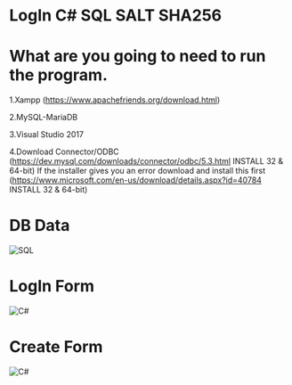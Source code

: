 # LogIn C# SQL SALT SHA256

# What are you going to need to run the program.

1.Xampp (https://www.apachefriends.org/download.html)

2.MySQL-MariaDB

3.Visual Studio 2017

4.Download Connector/ODBC (https://dev.mysql.com/downloads/connector/odbc/5.3.html INSTALL 32 & 64-bit)
If the installer gives you an error download and install this first (https://www.microsoft.com/en-us/download/details.aspx?id=40784 INSTALL 32 & 64-bit)


# DB Data


![SQL](https://i.imgur.com/OQ3EfJw.png)

# LogIn Form


![C#](https://i.imgur.com/xHreORI.png)


# Create Form


![C#](https://i.imgur.com/XMoqJaj.png)



